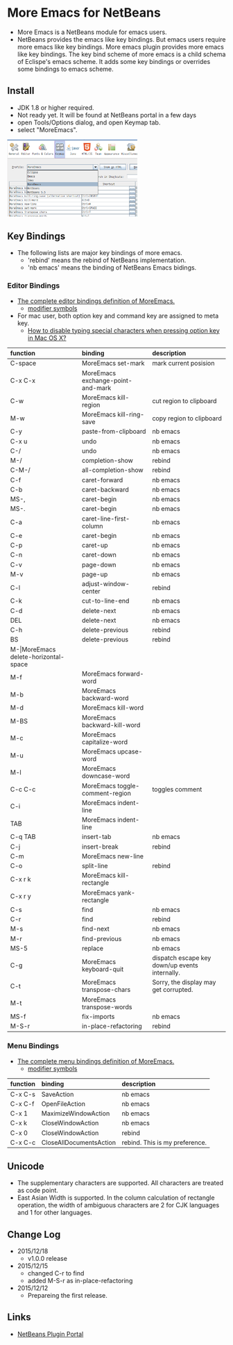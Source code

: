 # More Emacs for NetBeans

* More Emacs is a NetBeans module for emacs users.
* NetBeans provides the emacs like key bindings.
 But emacs users require more emacs like key bindings.
 More emacs plugin provides more emacs like key bindings.
 The key bind scheme of more emacs is a child schema of Eclispe's emacs scheme.
 It adds some key bindings or overrides some bindings to emacs scheme.

## Install

* JDK 1.8 or higher required.
* Not ready yet. It will be found at NetBeans portal in a few days
* open Tools/Options dialog, and open Keymap tab.
* select "MoreEmacs".

<img src="moreemacsnb.png" width="300">

## Key Bindings

* The following lists are major key bindings of more emacs.
    * 'rebind' means the rebind of NetBeans implementation.
    * 'nb emacs' means the binding of NetBeans Emacs bidings.

### Editor Bindings

* [The complete editor bindings definition of MoreEmacs.](https://github.com/yas99en/moreemacsnb/blob/master/core/src/io/github/yas99en/moreemacsnb/core/actions/MoreEmacs-keybindings.xml)
    * [modifier symbols](http://bits.netbeans.org/8.0/javadoc/org-openide-util/org/openide/util/Utilities.html#stringToKey(java.lang.String))
* For mac user, both option key and command key are assigned to meta key.
    * [How to disable typing special characters when pressing option key in Mac OS X?](http://stackoverflow.com/questions/11876485/how-to-disable-typing-special-characters-when-pressing-option-key-in-mac-os-x)

|function|	binding|	description|
|:-----------|:------------|:------------|
|C-space|MoreEmacs set-mark|mark current posision|
|C-x C-x|MoreEmacs exchange-point-and-mark||
|C-w|MoreEmacs kill-region|cut region to clipboard|
|M-w|MoreEmacs kill-ring-save|copy region to clipboard|
|C-y|paste-from-clipboard|nb emacs|
|C-x u|undo|nb emacs|
|C-/|undo|nb emacs|
|M-/|completion-show|rebind|
|C-M-/|all-completion-show|rebind|
|C-f|caret-forward|nb emacs|
|C-b|caret-backward|nb emacs|
|MS-,|caret-begin|nb emacs|
|MS-.|caret-begin|nb emacs|
|C-a|caret-line-first-column|nb emacs|
|C-e|caret-begin|nb emacs|
|C-p|caret-up|nb emacs|
|C-n|caret-down|nb emacs|
|C-v|page-down|nb emacs|
|M-v|page-up|nb emacs|
|C-l|adjust-window-center|rebind|
|C-k|cut-to-line-end|nb emacs|
|C-d|delete-next|nb emacs|
|DEL|delete-next|nb emacs|
|C-h|delete-previous|rebind|
|BS|delete-previous|rebind|
|M-\\|MoreEmacs delete-horizontal-space||
|M-f|MoreEmacs forward-word||
|M-b|MoreEmacs backward-word||
|M-d|MoreEmacs kill-word||
|M-BS|MoreEmacs backward-kill-word||
|M-c|MoreEmacs capitalize-word||
|M-u|MoreEmacs upcase-word||
|M-l|MoreEmacs downcase-word||
|C-c C-c|MoreEmacs toggle-comment-region|toggles comment|
|C-i|MoreEmacs indent-line||
|TAB|MoreEmacs indent-line||
|C-q TAB|insert-tab|nb emacs|
|C-j|insert-break|rebind|
|C-m|MoreEmacs new-line||
|C-o|split-line|rebind|
|C-x r k|MoreEmacs kill-rectangle||
|C-x r y|MoreEmacs yank-rectangle||
|C-s|find|nb emacs|
|C-r|find|rebind|
|M-s|find-next|nb emacs|
|M-r|find-previous|nb emacs|
|MS-5|replace|nb emacs|
|C-g|MoreEmacs keyboard-quit|dispatch escape key down/up events internally.|
|C-t|MoreEmacs transpose-chars|Sorry, the display may get corrupted.|
|M-t|MoreEmacs transpose-words||
|MS-f|fix-imports|nb emacs|
|M-S-r|in-place-refactoring|rebind|

### Menu Bindings

* [The complete menu bindings definition of MoreEmacs.](https://github.com/yas99en/moreemacsnb/blob/master/core/src/io/github/yas99en/moreemacsnb/core/layer.xml)
    * [modifier symbols](http://bits.netbeans.org/8.0/javadoc/org-openide-util/org/openide/util/Utilities.html#stringToKey(java.lang.String))

|function|	binding|	description|
|:-----------|:------------|:------------|
|C-x C-s|SaveAction|nb emacs|
|C-x C-f|OpenFileAction|nb emacs|
|C-x 1|MaximizeWindowAction|nb emacs|
|C-x k|CloseWindowAction|nb emacs|
|C-x 0|CloseWindowAction|rebind|
|C-x C-c|CloseAllDocumentsAction|rebind. This is my preference.|

## Unicode

* The supplementary characters are supported. All characters are treated as code point.
* East Asian Width is supported. In the column calculation of rectangle operation, the width of ambiguous characters are 2 for CJK languages and 1 for other languages.


## Change Log

* 2015/12/18
  * v1.0.0 release
* 2015/12/15
  * changed C-r to find
  * added M-S-r as in-place-refactoring
* 2015/12/12
  * Prepareing the first release.

## Links

* [NetBeans Plugin Portal](http://plugins.netbeans.org/)

